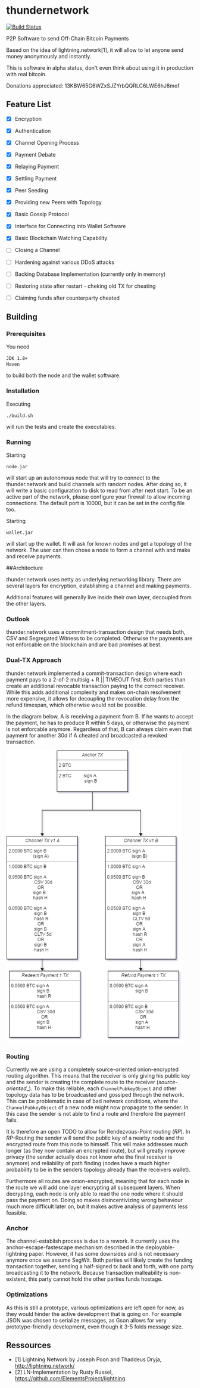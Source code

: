 # thundernetwork

[![Build Status](https://travis-ci.org/matsjj/thundernetwork.svg?branch=master)](https://travis-ci.org/matsjj/thundernetwork)

P2P Software to send Off-Chain Bitcoin Payments

Based on the idea of lightning.network[1], it will allow to let anyone send money anonymously and instantly. 

This is software in alpha status, don't even think about using it in production with real bitcoin.

Donations appreciated:
	13KBW65G6WZxSJZYrbQQRLC6LWE6hJ8mof

## Feature List
- [X] Encryption
- [X] Authentication
- [X] Channel Opening Process
- [X] Payment Debate 
- [X] Relaying Payment
- [X] Settling Payment
- [X] Peer Seeding
- [X] Providing new Peers with Topology
- [X] Basic Gossip Protocol
- [X] Interface for Connecting into Wallet Software    
- [X] Basic Blockchain Watching Capability    
- [ ] Closing a Channel    
- [ ] Hardening against various DDoS attacks   
- [ ] Backing Database Implementation (currently only in memory)    
- [ ] Restoring state after restart - cheking old TX for cheating
- [ ] Claiming funds after counterparty cheated


## Building

### Prerequisites

You need 
```
JDK 1.8+
Maven
```
to build both the node and the wallet software.

### Installation

Executing 
```
./build.sh
```
will run the tests and create the executables. 

### Running

Starting
```
node.jar
```
will start up an autonomous node that will try to connect to the thunder.network and build channels with random nodes. After doing so, it will write a basic configuration to disk to read from after next start. To be an active part of the network, please configure your firewall to allow incoming connections. The default port is 10000, but it can be set in the config file too.

Starting 
```
wallet.jar
```
will start up the wallet. It will ask for known nodes and get a topology of the network. The user can then chose a node to form a channel with and make and receive payments. 


##Architecture

thunder.network uses netty as underlying networking library. There are several layers for encryption, establishing a channel and making payments. 

Additional features will generally live inside their own layer, decoupled from the other layers. 

### Outlook

thunder.network uses a commitment-transaction design that needs both, CSV and Segregated Witness to be completed. Otherwise the payments are not enforcable on the blockchain and are bad promises at best.


### Dual-TX Approach

thunder.network implemented a commit-transaction design where each payment pays to a 2-of-2 multisig + R || TIMEOUT first. Both parties than create an additional revocable transaction paying to the correct receiver. While this adds additional complexity and makes on-chain resolvement more expensive, it allows for decoupling the revocation delay from the refund timespan, which otherwise would not be possible.

In the diagram below, A is receiving a payment from B. If he wants to accept the payment, he has to produce R within 5 days, or otherwise the payment is not enforcable anymore. Regardless of that, B can always claim even that payment for another 30d if A cheated and broadcasted a revoked transaction.

![Dual TX Commitment Design](docs/dual-tx-diagram.png)

### Routing

Currently we are using a completely source-oriented onion-encrypted routing algorithm. This means that the receiver is only giving his public key and the sender is creating the complete route to the receiver (_source-oriented__).  To make this reliable, each `ChannelPubkeyObject` and other topology data has to be broadcasted and gossiped through the network. This can be problematic in case of bad network conditions, where the `ChannelPubkeyObject` of a new node might now propagate to the sender. In this case the sender is not able to find a route and therefore the payment fails. 

It is therefore an open TODO to allow for Rendezvous-Point routing (_RP_). In _RP_-Routing the sender will send the public key of a nearby node and the encrypted route from this node to himself. This will make addresses much longer (as they now contain an encrypted route), but will greatly improve privacy (the sender actually does not know whe the final receiver is anymore) and reliability of path finding (nodes have a much higher probability to be in the senders topology already than the receivers wallet). 

Furthermore all routes are onion-encrypted, meaning that for each node in the route we will add one layer encrypting all subsequent layers. When decrypting, each node is only able to read the one node where it should pass the payment on. Doing so makes disincentivizing wrong behaviour much more difficult later on, but it makes active analysis of payments less feasible.   

### Anchor

The channel-establish process is due to a rework. It currently uses the anchor-escape-fastescape mechanism described in the deployable-lightning paper. However, it has some downsides and is not necessary anymore once we assume SegWit. 
Both parties will likely create the funding transaction together, sending a half-signed tx back and forth, with one party broadcasting it to the network. Because transaction malleability is non-existent, this party cannot hold the other parties funds hostage.



### Optimizations

As this is still a prototype, various optimizations are left open for now, as they would hinder the active development that is going on. For example JSON was chosen to serialize messages, as Gson allows for very prototype-friendly development, even though it 3-5 folds message size.




## Ressources

- [1] Lightning Network by Joseph Poon and Thaddeus Dryja, http://lightning.network/
- [2] LN-Implementation by Rusty Russel, https://github.com/ElementsProject/lightning
